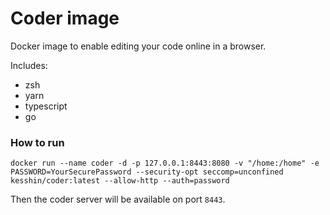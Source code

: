 # Coder image

Docker image to enable editing your code online in a browser.

Includes:
- zsh
- yarn
- typescript
- go

### How to run

`docker run --name coder -d -p 127.0.0.1:8443:8080 -v "/home:/home" -e PASSWORD=YourSecurePassword --security-opt seccomp=unconfined kesshin/coder:latest --allow-http --auth=password`

Then the coder server will be available on port `8443`.